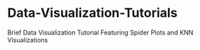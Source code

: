 # Data-Visualization-Tutorials
Brief Data Visualization Tutorial Featuring Spider Plots and KNN Visualizations
